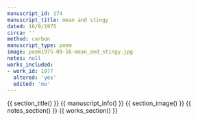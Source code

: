 ```yaml
---
manuscript_id: 174
manuscript_title: mean and stingy
dated: 16/9/1975
circa: ''
method: carbon
manuscript_type: poem
image: poem1975-09-16-mean_and_stingy.jpg
notes: null
works_included:
- work_id: 1977
  altered: 'yes'
  edited: 'no'
---
```


{{ section_title() }}
{{ manuscript_info() }}
{{ section_image() }}
{{ notes_section() }}
{{ works_section() }}
